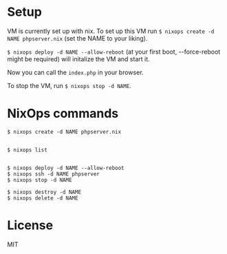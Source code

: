 # Setup

VM is currently set up with nix. To set up this VM run
`$ nixops create -d NAME phpserver.nix` (set the NAME to your liking).

`$ nixops deploy -d NAME --allow-reboot` (at your first boot, --force-reboot might be required) will initalize the VM and start it.

Now you can call the `index.php` in your browser.

To stop the VM, run `$ nixops stop -d NAME`.

# NixOps commands

```
$ nixops create -d NAME phpserver.nix


$ nixops list


$ nixops deploy -d NAME --allow-reboot
$ nixops ssh -d NAME phpserver
$ nixops stop -d NAME

$ nixops destroy -d NAME
$ nixops delete -d NAME
```


# License

MIT
